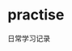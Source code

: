 <!--
 * @Author: hongbinyang
 * @LastEditTime: 2023-03-14 11:32:48
 * @FilePath: /practise/README.md
-->
# practise
日常学习记录
